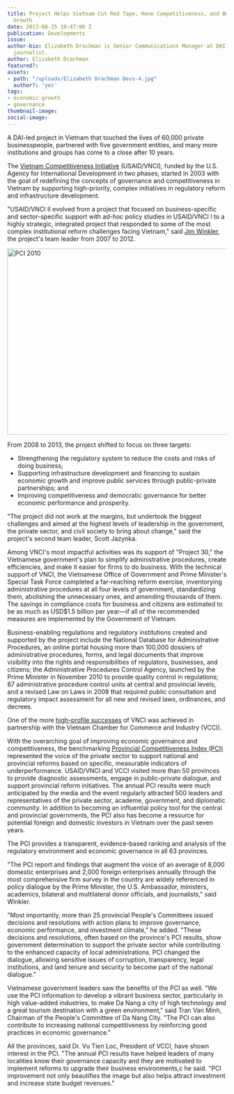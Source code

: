 ```yaml
---
title: Project Helps Vietnam Cut Red Tape, Hone Competitiveness, and Boost Economic
  Growth
date: 2013-08-25 19:47:00 Z
publication: Developments
issue: 
author-bio: Elizabeth Drachman is Senior Communications Manager at DAI and a former
  journalist.
author: Elizabeth Drachman
featured?: 
assets:
- path: "/uploads/Elizabeth Drachman Devs-4.jpg"
  author?: 'yes'
tags:
- economic-growth
- governance
thumbnail-image:
social-image:
---
```


A DAI-led project in Vietnam that touched the lives of 60,000 private businesspeople, partnered with five government entities, and many more institutions and groups has come to a close after 10 years.




The [Vietnam Competitiveness Initiative][1] (USAID/VNCI), funded by the U.S. Agency for International Development in two phases, started in 2003 with the goal of redefining the concepts of governance and competitiveness in Vietnam by supporting high-priority, complex initiatives in regulatory reform and infrastructure development.

"USAID/VNCI II evolved from a project that focused on business-specific and sector-specific support with ad-hoc policy studies in USAID/VNCI I to a highly strategic, integrated project that responded to some of the most complex institutional reform challenges facing Vietnam," said [Jim Winkler][2], the project's team leader from 2007 to 2012.

<a data-flickr-embed="true" data-context="true"  href="https://www.flickr.com/photos/daiglobal/9034197295/in/photostream/" title="PCI 2010"><img src="https://c1.staticflickr.com/8/7380/9034197295_077e1c72cb_z.jpg" width="640" height="427" alt="PCI 2010"></a><script async src="//embedr.flickr.com/assets/client-code.js" charset="utf-8"></script>

From 2008 to 2013, the project shifted to focus on three targets:

* Strengthening the regulatory system to reduce the costs and risks of doing business;
* Supporting infrastructure development and financing to sustain economic growth and improve public services through public-private partnerships; and
* Improving competitiveness and democratic governance for better economic performance and prosperity.

"The project did not work at the margins, but undertook the biggest challenges and aimed at the highest levels of leadership in the government, the private sector, and civil society to bring about change," said the project's second team leader, Scott Jazynka.

Among VNCI's most impactful activities was its support of "Project 30," the Vietnamese government's plan to simplify administrative procedures, create efficiencies, and make it easier for firms to do business. With the technical support of VNCI, the Vietnamese Office of Government and Prime Minister's Special Task Force completed a far-reaching reform exercise, inventorying administrative procedures at all four levels of government, standardizing them, abolishing the unnecessary ones, and amending thousands of them. The savings in compliance costs for business and citizens are estimated to be as much as USD$1.5 billion per year—if all of the recommended measures are implemented by the Government of Vietnam.

Business-enabling regulations and regulatory institutions created and supported by the project include the National Database for Administrative Procedures, an online portal housing more than 100,000 dossiers of administrative procedures, forms, and legal documents that improve visibility into the rights and responsibilities of regulators, businesses, and citizens; the Administrative Procedures Control Agency, launched by the Prime Minister in November 2010 to provide quality control in regulations; 87 administrative procedure control units at central and provincial levels; and a revised Law on Laws in 2008 that required public consultation and regulatory impact assessment for all new and revised laws, ordinances, and decrees.

One of the more [high-profile successes][3] of VNCI was achieved in partnership with the Vietnam Chamber for Commerce and Industry (VCCI).

With the overarching goal of improving economic governance and competitiveness, the benchmarking [Provincial Competitiveness Index (PCI)][4] represented the voice of the private sector to support national and provincial reforms based on specific, measurable indicators of underperformance. USAID/VNCI and VCCI visited more than 50 provinces to provide diagnostic assessments, engage in public-private dialogue, and support provincial reform initiatives. The annual PCI results were much anticipated by the media and the event regularly attracted 500 leaders and representatives of the private sector, academe, government, and diplomatic community. In addition to becoming an influential policy tool for the central and provincial governments, the PCI also has become a resource for potential foreign and domestic investors in Vietnam over the past seven years.

The PCI provides a transparent, evidence-based ranking and analysis of the regulatory environment and economic governance in all 63 provinces.

"The PCI report and findings that augment the voice of an average of 8,000 domestic enterprises and 2,000 foreign enterprises annually through the most comprehensive firm survey in the country are widely referenced in policy dialogue by the Prime Minister, the U.S. Ambassador, ministers, academics, bilateral and multilateral donor officials, and journalists," said Winkler.

"Most importantly, more than 25 provincial People's Committees issued decisions and resolutions with action plans to improve governance, economic performance, and investment climate," he added. "These decisions and resolutions, often based on the province's PCI results, show government determination to support the private sector while contributing to the enhanced capacity of local administrations. PCI changed the dialogue, allowing sensitive issues of corruption, transparency, legal institutions, and land tenure and security to become part of the national dialogue."

Vietnamese government leaders saw the benefits of the PCI as well. "We use the PCI information to develop a vibrant business sector, particularly in high value-added industries, to make Da Nang a city of high technology and a great tourism destination with a green environment," said Tran Van Minh, Chairman of the People's Committee of Da Nang City. "The PCI can also contribute to increasing national competitiveness by reinforcing good practices in economic governance."

All the provinces, said Dr. Vu Tien Loc, President of VCCI, have shown interest in the PCI. "The annual PCI results have helped leaders of many localities know their governance capacity and they are motivated to implement reforms to upgrade their business environments,c he said. "PCI improvement not only beautifies the image but also helps attract investment and increase state budget revenues."

[1]: http://dai.com/our-work/projects/vietnam%E2%80%94competitiveness-initiative-vnci
[2]: http://dai.com/who-we-are/leadership/jim-winkler
[3]: http://dai.com/news-publications/news/vietnam-cited-world-bank-reforms-its-business-environment
[4]: http://dai.com/news-publications/news/eighth-provincial-competitiveness-index-gains-wide-support-vietnam

